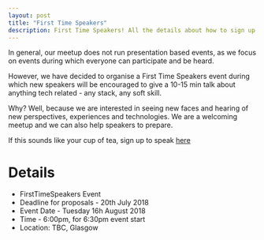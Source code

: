 ```yaml
---
layout: post
title: "First Time Speakers"
description: First Time Speakers! All the details about how to sign up here!
---
```


In general, our meetup does not run presentation based events, as we focus on events during which everyone can participate and be heard.

However, we have decided to organise a First Time Speakers event during which new speakers will be encouraged to give a 10-15 min talk about anything tech related - any stack, any soft skill.  

Why? Well, because we are interested in seeing new faces and hearing of new perspectives, experiences and technologies.
We are a welcoming meetup and we can also help speakers to prepare.

If this sounds like your cup of tea, sign up to speak [here](https://codecraft2.typeform.com/to/pq1KnK)


# Details
* FirstTimeSpeakers Event
* Deadline for proposals  - 20th July 2018
* Event Date - Tuesday 16h August 2018
* Time - 6:00pm, for 6:30pm event start
* Location: TBC, Glasgow
